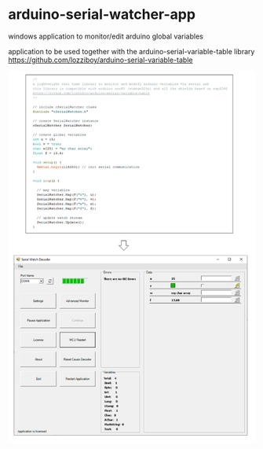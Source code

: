 # arduino-serial-watcher-app
windows application to monitor/edit arduino global variables  

application to be used together with the arduino-serial-variable-table library  
https://github.com/lozziboy/arduino-serial-variable-table  

![Example](https://github.com/lozziboy/arduino-serial-watcher-app/blob/main/Example1.PNG)  


